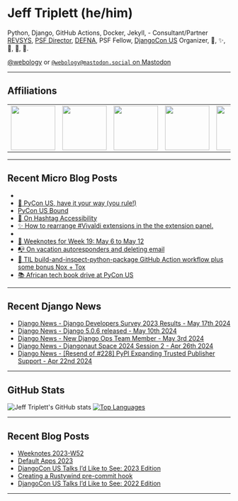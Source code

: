 # Jeff Triplett (he/him)

Python, Django, GitHub Actions, Docker, Jekyll,  - Consultant/Partner [REVSYS][], [PSF Director][], [DEFNA][], PSF Fellow, [DjangoCon US][] Organizer, 🏀, ✨, 💪, 🏃, 🤖.

<a href="https://twitter.com/webology">@webology</a> or <a href="https://mastodon.social/@webology" rel="me">`@webology@mastodon.social` on Mastodon</a>

<hr>

## Affiliations

<table border="0">
<tr>
<td><a href="https://github.com/revsys/"><img src="https://avatars.githubusercontent.com/u/308096?s=200&v=4" width="100px"></a></td>
<td><a href="https://github.com/psf/"><img src="https://avatars.githubusercontent.com/u/50630501?s=200&v=4" width="100px"></a></td>
<td><a href="https://github.com/djangocon/"><img src="https://avatars.githubusercontent.com/u/2891658?s=400&&v=4" width="100px"></a></td>
<td><a href="https://github.com/defna/"><img src="https://avatars.githubusercontent.com/u/13454395?s=200&v=4" width="100px"></a></td>
<td><a href="https://github.com/djangopackages/"><img src="https://avatars.githubusercontent.com/u/27385825?s=200&v=4" width="100px"></a></td>
</tr>
</table>

<hr>

## Recent Micro Blog Posts

<!--START_SECTION:micro-posts-->
* [](https:&#x2F;&#x2F;micro.webology.dev&#x2F;2024&#x2F;05&#x2F;17&#x2F;two-django-developers.html)
* [🍔 PyCon US, have it your way (you rule!)](https:&#x2F;&#x2F;micro.webology.dev&#x2F;2024&#x2F;05&#x2F;16&#x2F;pycon-us-have.html)
* [PyCon US Bound](https:&#x2F;&#x2F;micro.webology.dev&#x2F;2024&#x2F;05&#x2F;15&#x2F;pycon-us-bound.html)
* [📝 On Hashtag Accessibility](https:&#x2F;&#x2F;micro.webology.dev&#x2F;2024&#x2F;05&#x2F;14&#x2F;on-hashtag-accessibility.html)
* [✨ How to rearrange #Vivaldi extensions in the the extension panel. ](https:&#x2F;&#x2F;micro.webology.dev&#x2F;2024&#x2F;05&#x2F;13&#x2F;how-to-rearrange.html)
* [](https:&#x2F;&#x2F;micro.webology.dev&#x2F;2024&#x2F;05&#x2F;13&#x2F;til-that-vivaldi.html)
* [📓 Weeknotes for Week 19: May 6 to May 12](https:&#x2F;&#x2F;micro.webology.dev&#x2F;2024&#x2F;05&#x2F;12&#x2F;weeknotes-for-week.html)
* [📭 On vacation autoresponders and deleting email](https:&#x2F;&#x2F;micro.webology.dev&#x2F;2024&#x2F;05&#x2F;11&#x2F;on-vacation-autoresponders.html)
* [🐍 TIL build-and-inspect-python-package GitHub Action workflow plus some bonus Nox + Tox](https:&#x2F;&#x2F;micro.webology.dev&#x2F;2024&#x2F;05&#x2F;10&#x2F;til-buildandinspectpythonpackage-github.html)
* [📚 African tech book drive at PyCon US](https:&#x2F;&#x2F;micro.webology.dev&#x2F;2024&#x2F;05&#x2F;09&#x2F;african-tech-book.html)
<!--END_SECTION:micro-posts-->

<hr>

## Recent Django News

<!--START_SECTION:news-->
* [Django News - Django Developers Survey 2023 Results - May 17th 2024](https:&#x2F;&#x2F;django-news.com&#x2F;issues&#x2F;233)
* [Django News - Django 5.0.6 released - May 10th 2024](https:&#x2F;&#x2F;django-news.com&#x2F;issues&#x2F;232)
* [Django News - New Django Ops Team Member - May 3rd 2024](https:&#x2F;&#x2F;django-news.com&#x2F;issues&#x2F;231)
* [Django News - Djangonaut Space 2024 Session 2 - Apr 26th 2024](https:&#x2F;&#x2F;django-news.com&#x2F;issues&#x2F;230)
* [Django News - [Resend of #228] PyPI Expanding Trusted Publisher Support - Apr 22nd 2024](https:&#x2F;&#x2F;django-news.com&#x2F;issues&#x2F;229)
<!--END_SECTION:news-->

<hr>

## GitHub Stats

![Jeff Triplett's GitHub stats](https://github-readme-stats.vercel.app/api?username=jefftriplett&show_icons=&private_count=true&theme=dracula)  [![Top Languages](https://github-readme-stats.vercel.app/api/top-langs/?username=jefftriplett&layout=compact&theme=dracula)]()

<hr>

## Recent Blog Posts

<!--START_SECTION:posts-->
* [Weeknotes 2023-W52](https:&#x2F;&#x2F;jefftriplett.com&#x2F;2023&#x2F;weeknotes-2023-w52&#x2F;)
* [Default Apps 2023](https:&#x2F;&#x2F;jefftriplett.com&#x2F;2023&#x2F;default-apps-2023&#x2F;)
* [DjangoCon US Talks I’d Like to See: 2023 Edition](https:&#x2F;&#x2F;jefftriplett.com&#x2F;2023&#x2F;djangocon-us-talks-i-d-like-to-see-2023-edition&#x2F;)
* [Creating a Rustywind pre-commit hook](https:&#x2F;&#x2F;jefftriplett.com&#x2F;2023&#x2F;rustywind-pre-commit-hook&#x2F;)
* [DjangoCon US Talks I’d Like to See: 2022 Edition](https:&#x2F;&#x2F;jefftriplett.com&#x2F;2022&#x2F;djangocon-us-talks-i-d-like-to-see-2022-edition&#x2F;)
<!--END_SECTION:posts-->

<hr>

[DEFNA]: https://www.defna.org/
[DjangoCon US]: http://djangocon.us/
[PSF Director]: https://www.python.org/psf/members/#board-of-directors
[REVSYS]: https://www.revsys.com/
